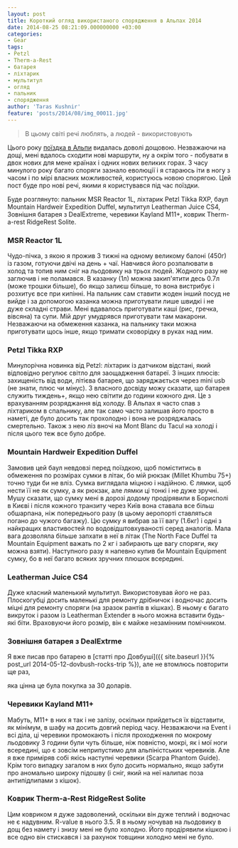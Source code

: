 ```yaml
---
layout: post
title: Короткий огляд використаного спорядження в Альпах 2014
date: 2014-08-25 08:21:09.000000000 +03:00
categories:
- Gear
tags:
- Petzl
- Therm-a-Rest
- батарея
- ліхтарик
- мультитул
- огляд
- пальник
- спорядження
author: 'Taras Kushnir'
feature: 'posts/2014/08/img_00011.jpg'
---
```

<blockquote>В цьому світі речі люблять, а людей - використовують</blockquote>

Цього року [поїздка в Альпи](http://lvivtoevolene.wordpress.com) видалась доволі дощовою. Незважаючи на дощі, мені вдалось сходити нові маршрути, ну а окрім того - побувати в двох нових для мене країнах і одних нових великих горах. З часу минулого року багато споряги зазнало еволюції і я стараюсь іти в ногу з часом і по мірі власних можливостей, користуюсь новою спорягою. Цей пост буде про нові речі, якими я користувався під час поїздки.

Буде розглянуто: пальник MSR Reactor 1L, ліхтарик Petzl Tikka RXP, баул Mountain Hardweir Expedition Duffel, мультитул Leatherman Juice CS4, Зовнішня батарея з DealExtreme, черевики Kayland M11+, коврик Therm-a-rest RidgeRest Solite.

<!--more-->

### MSR Reactor 1L

Чудо-пічка, з якою я прожив 3 тижні на одному великому балоні (450г) із газом, готуючи двічі на день + чаї. Навчився його розпалювати в холод та топив ним сніг на льодовику на трьох людей. Жодного разу не заглючив і не поламався. В казанку (1л) можна закип'ятити десь 0.7л (може трошки більше), бо якщо залиєш більше, то вона вистрибує і розхитує все при кипінні. На пальник сам ставити жоден інший посуд не вийде і за допомогою казанка можна приготувати лише швидкі і не дуже складні страви. Мені вдавалось приготувати каші (рис, гречка, вівсяна) та супи. Мій друг умудрявся приготувати там макарони. Незважаючи на обмеження казанка, на пальнику таки можна приготувати щось інше, якщо тримати сковорідку в руках над ним.

### Petzl Tikka RXP

Минулорічна новинка від Petzl: ліхтарик із датчиком відстані, який відповідно регулює світло для заощадження батареї. З інших плюсів: захищеність від води, літієва батарея, що заряджається через mini usb (не знати, плюс чи мінус). З власного досвіду можу сказати, що батарея служить тиждень+, якщо нею світити до години кожного дня. Це з врахуванням розряджання від холоду. В Альпах я часто спав з ліхтариком в спальнику, але так само часто залишав його просто в наметі, де було досить так прохолодно і вона не розряджалась смертельно. Також з нею ліз вночі на Mont Blanc du Tacul на холоді і після цього теж все було добре.

### Mountain Hardweir Expedition Duffel

Замовив цей баул невдовзі перед поїздкою, щоб поміститись в обмеження по розмірах сумки в літак, бо мій рюкзак (Millet Khumbu 75+) точно туди би не вліз. Сумка виглядала міцною і надійною. Є лямки, щоб нести її не як сумку, а як рюкзак, але лямки ці тонкі і не дуже зручні. Мушу сказати, що сумку мені в дорозі додому продірявили в Борисполі в Києві і після кожного транзиту через Київ вона ставала все більш обшарпана, ніж попереднього разу (в цьому аеропорті ставляться погано до чужого багажу). Цю сумку я вибрав за її вагу (1.6кг) і одні з найкращих властивостей по водовідштовхуваності серед аналогів. Мала вага дозволяла більше запхати в неї в літак (The North Face Duffel та Mountain Equipment важать по 2 кг і забирають ще вагу споряги, яку можна взяти). Наступного разу я напевно купив би Mountain Equipment сумку, бо в неї багато всяких зручних плюшок всередині.

### Leatherman Juice CS4

Дуже класний маленький мультитул. Використовував його не раз. Плоскогубці досить маленькі для ремонту дрібничок і водночас досить міцні для ремонту споряги (на зразок рантів в кішках). В ньому є багато викруток і разом із Leatherman Extender в нього можна вставити будь-які біти. Враховуючи його розмір, він є майже незамінним помічником.

### Зовнішня батарея з DealExtrme

Я вже писав про батарею в [статті про Довбуші]({{ site.baseurl }}{% post_url 2014-05-12-dovbush-rocks-trip %}), але не втомлюсь повторити ще раз,

яка цінна це була покупка за 30 доларів.

### Черевики Kayland M11+

Мабуть, M11+ в них я так і не залізу, оскільки прийдеться їх відставити, як мінімум, в шафу на досить довгий період часу. Незважаючи на Event і всі діла, ці черевики промокають і після проходження по мокрому льодовику 3 години були чуть більше, ніж повністю, мокрі, як і мої ноги всередині, що є зовсім неприпустимо для альпіністських черевиків. Але я вже приміряв собі якісь наступні черевики (Scarpa Phantom Guide). Крім того випадку загалом в них було досить нормально, якщо забути про аномально широку підошву (і сніг, який на неї налипає поза антипідлипами з кішок).

### Коврик Therm-a-Rest RidgeRest Solite

Цим ковриком я дуже задоволений, оскільки він дуже теплий і водночас не є надувним. R-value в нього 3.5. Я в ньому ночував на льодовику в дощ без намету і знизу мені не було холодно. Його продірявили кішкою і все одно він стискався і за рахунок товщини холодно мені не було.
